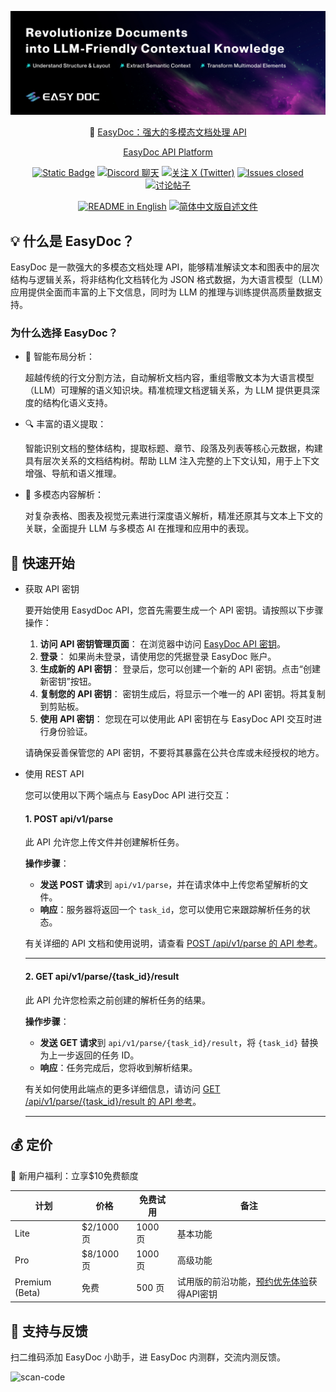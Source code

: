![cover-v5-optimized](/assets/readme_cover.png)

<p align="center">
  📌 <a href="https://easydoc.sh/">EasyDoc：强大的多模态文档处理 API</a>
</p>

<p align="center">
  <a href="https://platform.easydoc-ai.sh">EasyDoc API Platform</a> 
  <!-- ·
   <a href="https://easydoc-ai.sh">文档</a> -->
</p>

<p align="center">
    <a href="https://easydoc.sh" target="_blank">
        <img alt="Static Badge" src="https://img.shields.io/badge/product-F04438"></a>
    <a href="https://discord.gg/jRSkyCeN" target="_blank">
        <img src="https://img.shields.io/discord/1319201673201324032?logo=discord&labelColor=%20%235462eb&logoColor=%20%23f5f5f5&color=%20%235462eb"
            alt="Discord 聊天"></a>
    <a href="https://twitter.com/intent/follow?screen_name=EasyDoc_AI" target="_blank">
        <img src="https://img.shields.io/twitter/follow/EasyDoc_AI?logo=X&color=%20%23f5f5f5"
            alt="关注 X (Twitter)"></a>
    <a href="https://github.com/easydoc-ai/easydoc" target="_blank">
        <img alt="Issues closed" src="https://img.shields.io/github/issues-search?query=repo%3Aeasydoc-ai%2Feasydoc%20is%3Aclosed&label=issues%20closed&labelColor=%20%237d89b0&color=%20%235d6b98"></a>
    <a href="https://github.com/easydoc-ai/easydoc/discussions/" target="_blank">
        <img alt="讨论帖子" src="https://img.shields.io/github/discussions/easydoc-ai/easydoc?labelColor=%20%239b8afb&color=%20%237a5af8"></a>
</p>

<p align="center">
  <a href="./README.md"><img alt="README in English" src="https://img.shields.io/badge/English-d9d9d9"></a>
  <a href="./README_CN.md"><img alt="简体中文版自述文件" src="https://img.shields.io/badge/简体中文-d9d9d9"></a>
</p>

## 💡 什么是 EasyDoc？

EasyDoc 是一款强大的多模态文档处理 API，能够精准解读文本和图表中的层次结构与逻辑关系，将非结构化文档转化为 JSON 格式数据，为大语言模型（LLM）应用提供全面而丰富的上下文信息，同时为 LLM 的推理与训练提供高质量数据支持。

### 为什么选择 EasyDoc？

- 📄 智能布局分析：

    超越传统的行文分割方法，自动解析文档内容，重组零散文本为大语言模型（LLM）可理解的语义知识块。精准梳理文档逻辑关系，为 LLM 提供更具深度的结构化语义支持。
- 🔍 丰富的语义提取：

    智能识别文档的整体结构，提取标题、章节、段落及列表等核心元数据，构建具有层次关系的文档结构树。帮助 LLM 注入完整的上下文认知，用于上下文增强、导航和语义推理。
- 🎨 多模态内容解析：

    对复杂表格、图表及视觉元素进行深度语义解析，精准还原其与文本上下文的关联，全面提升 LLM 与多模态 AI 在推理和应用中的表现。
## 🚀 快速开始

- 获取 API 密钥

  要开始使用 EasydDoc API，您首先需要生成一个 API 密钥。请按照以下步骤操作：

  1. **访问 API 密钥管理页面**：
     在浏览器中访问 [EasyDoc API 密钥](https://platform.easydoc.sh/api-keys)。
  2. **登录**：
     如果尚未登录，请使用您的凭据登录 EasyDoc 账户。
  3. **生成新的 API 密钥**：
     登录后，您可以创建一个新的 API 密钥。点击“创建新密钥”按钮。
  4. **复制您的 API 密钥**：
     密钥生成后，将显示一个唯一的 API 密钥。将其复制到剪贴板。
  5. **使用 API 密钥**：
     您现在可以使用此 API 密钥在与 EasyDoc API 交互时进行身份验证。

  请确保妥善保管您的 API 密钥，不要将其暴露在公共仓库或未经授权的地方。

- 使用 REST API

  您可以使用以下两个端点与 EasyDoc API 进行交互：

   #### 1. **POST api/v1/parse**  
   此 API 允许您上传文件并创建解析任务。

   **操作步骤**：
   - **发送 POST 请求**到 `api/v1/parse`，并在请求体中上传您希望解析的文件。
   - **响应**：服务器将返回一个 `task_id`，您可以使用它来跟踪解析任务的状态。

   有关详细的 API 文档和使用说明，请查看 [POST /api/v1/parse 的 API 参考](/docs/api-reference/parse.md)。

   ---

   #### 2. **GET api/v1/parse/{task_id}/result**  
   此 API 允许您检索之前创建的解析任务的结果。

   **操作步骤**：
   - **发送 GET 请求**到 `api/v1/parse/{task_id}/result`，将 `{task_id}` 替换为上一步返回的任务 ID。
   - **响应**：任务完成后，您将收到解析结果。

   有关如何使用此端点的更多详细信息，请访问 [GET /api/v1/parse/{task_id}/result 的 API 参考](/docs/api-reference/parse_result.md)。

   --- 

## 💰 定价
🎉 新用户福利：立享$10免费额度

| 计划           | 价格           | 免费试用  | 备注                                           |
|----------------|----------------|-------------|------------------------------------------------|
| Lite           | $2/1000 页  | 1000 页  | 基本功能                                 |
| Pro            | $8/1000 页  | 1000 页  | 高级功能                              |
| Premium (Beta) | 免费        | 500 页   | 试用版的前沿功能，[预约优先体验](https://easydoc.sh/zh/join-waitlist)获得API密钥    |

## 💬 支持与反馈

扫二维码添加 EasyDoc 小助手，进 EasyDoc 内测群，交流内测反馈。

<img width="216" alt="scan-code" src="https://github.com/user-attachments/assets/db757180-e8c9-4f07-ad00-365b68ece4fc" />

